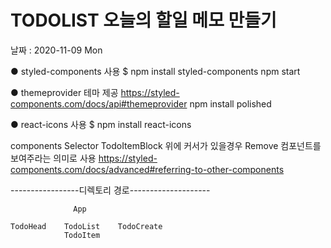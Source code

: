 # TODOLIST 오늘의 할일 메모 만들기
날짜 : 2020-11-09 Mon

● styled-components 사용
$ npm install styled-components
npm start

● themeprovider 테마 제공
https://styled-components.com/docs/api#themeprovider
npm install polished

● react-icons 사용
$ npm install react-icons

components Selector
TodoItemBlock 위에 커서가 있을경우 Remove 컴포넌트를 보여주라는 의미로 사용
https://styled-components.com/docs/advanced#referring-to-other-components


-----------------디렉토리 경로--------------------

                  App

    TodoHead    TodoList    TodoCreate
                TodoItem
                
                
